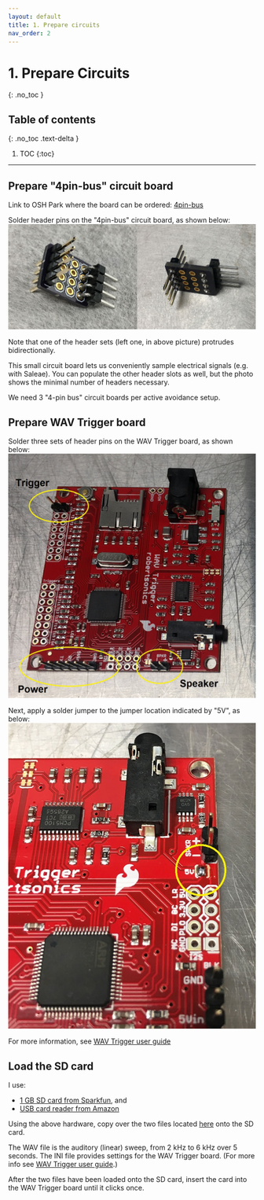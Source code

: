```yaml
---
layout: default
title: 1. Prepare circuits
nav_order: 2
---
```


# 1. Prepare Circuits
{: .no_toc }

## Table of contents
{: .no_toc .text-delta }

1. TOC
{:toc}

---

## Prepare "4pin-bus" circuit board

Link to OSH Park where the board can be ordered: [4pin-bus](https://oshpark.com/shared_projects/qv0rC8Yo)

Solder header pins on the "4pin-bus" circuit board, as shown below:
![Finished 4pin-bus circuit board](4pin_bus.jpg)

Note that one of the header sets (left one, in above picture) protrudes bidirectionally.

This small circuit board lets us conveniently sample electrical signals (e.g. with Saleae). You can populate the other header slots as well, but the photo shows the minimal number of headers necessary.

We need 3 "4-pin bus" circuit boards per active avoidance setup.

## Prepare WAV Trigger board

Solder three sets of header pins on the WAV Trigger board, as shown below:
![WAV Trigger board with header pins](wav_trigger.jpg)

Next, apply a solder jumper to the jumper location indicated by "5V", as below:
![Solder jumper for 5V](wav_trigger_solderjumper.jpg)

For more information, see [WAV Trigger user guide](https://robertsonics.com/wav-trigger-online-user-guide/#chapter1)

## Load the SD card

I use:
- [1 GB SD card from Sparkfun](https://www.sparkfun.com/products/15107), and
- [USB card reader from Amazon](https://www.amazon.com/IOGEAR-MicroSD-Reader-Writer-GFR204SD/dp/B0046TJG1U)

Using the above hardware, copy over the two files located [here](https://github.com/kimtonyhyun/active_avoidance/tree/master/sd_card) onto the SD card.

The WAV file is the auditory (linear) sweep, from 2 kHz to 6 kHz over 5 seconds. The INI file provides settings for the WAV Trigger board. (For more info see [WAV Trigger user guide](http://robertsonics.com/wav-trigger-online-user-guide/#chapter8).)

After the two files have been loaded onto the SD card, insert the card into the WAV Trigger board until it clicks once.
